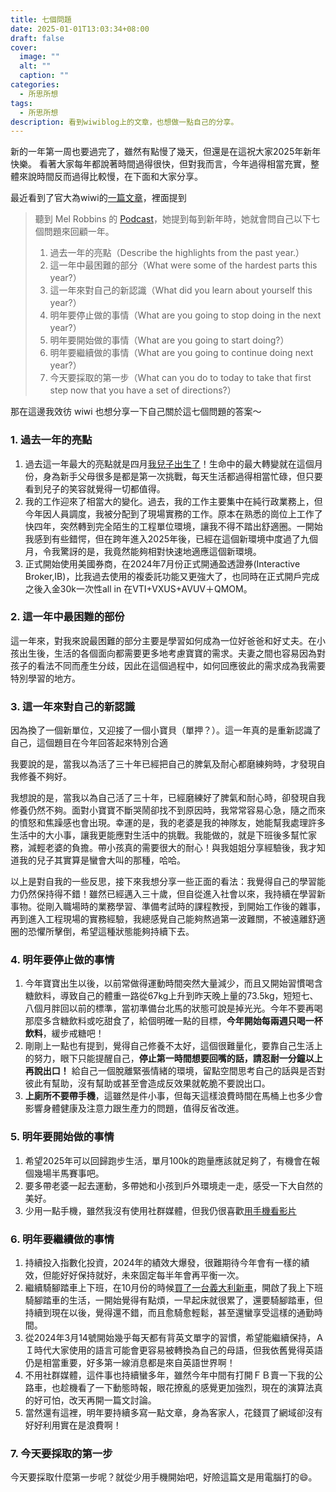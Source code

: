 ```yaml
---
title: 七個問題
date: 2025-01-01T13:03:34+08:00
draft: false
cover:
  image: ""
  alt: ""
  caption: ""
categories:
  - 所思所想
tags:
  - 所思所想
description: 看到wiwiblog上的文章，也想做一點自己的分享。
---
```

新的一年第一周也要過完了，雖然有點慢了幾天，但還是在這祝大家2025年新年快樂。
看著大家每年都說著時間過得很快，但對我而言，今年過得相當充實，整體來說時間反而過得比較慢，在下面和大家分享。

最近看到了官大為wiwi的[一篇文章](https://wiwi.blog/blog/seven-questions)，裡面提到
>聽到 Mel Robbins 的 [Podcast](https://www.melrobbins.com/podcasts/episode-247)，她提到每到新年時，她就會問自己以下七個問題來回顧一年。
>1. 過去一年的亮點（Describe the highlights from the past year.）
>2. 這一年中最困難的部分（What were some of the hardest parts this year?）
>3. 這一年來對自己的新認識（What did you learn about yourself this year?）
>4. 明年要停止做的事情（What are you going to stop doing in the next year?）
>5. 明年要開始做的事情（What are you going to start doing?）
>6. 明年要繼續做的事情（What are you going to continue doing next year?）
>7. 今天要採取的第一步（What can you do to today to take that first step now that you have a set of directions?）

那在這邊我效彷 wiwi 也想分享一下自己關於這七個問題的答案～
### 1. 過去一年的亮點
1. 過去這一年最大的亮點就是四月[我兒子出生了](https://fgzblog.com/zh-tw/2024/04/%E5%AD%A9%E5%AD%90%E5%87%BA%E7%94%9F%E4%BA%86%E8%80%81%E5%A9%86%E6%87%B7%E5%AD%95%E6%9C%9F%E9%96%93%E7%9A%84%E5%BF%83%E5%BE%97%E5%88%86%E4%BA%AB/)！生命中的最大轉變就在這個月份，身為新手父母很多是都是第一次挑戰，每天生活都過得相當忙碌，但只要看到兒子的笑容就覺得一切都值得。
2. 我的工作迎來了相當大的變化。過去，我的工作主要集中在純行政業務上，但今年因人員調度，我被分配到了現場實務的工作。原本在熟悉的崗位上工作了快四年，突然轉到完全陌生的工程單位環境，讓我不得不踏出舒適圈。一開始我感到有些錯愕，但在跨年進入2025年後，已經在這個新環境中度過了九個月，令我驚訝的是，我竟然能夠相對快速地適應這個新環境。
3. 正式開始使用美國券商，在2024年7月份正式開通盈透證券(Interactive Broker,IB)，比我過去使用的複委託功能又更強大了，也同時在正式開戶完成之後入金30k一次性all in 在VTI+VXUS+AVUV＋QMOM。
### 2. 這一年中最困難的部份
這一年來，對我來說最困難的部分主要是學習如何成為一位好爸爸和好丈夫。在小孩出生後，生活的各個面向都需要更多地考慮寶寶的需求。夫妻之間也容易因為對孩子的看法不同而產生分歧，因此在這個過程中，如何回應彼此的需求成為我需要特別學習的地方。
### 3. 這一年來對自己的新認識
因為換了一個新單位，又迎接了一個小寶貝（單押？）。這一年真的是重新認識了自己，這個題目在今年回答起來特別合適

我要說的是，當我以為活了三十年已經把自己的脾氣及耐心都磨練夠時，才發現自我修養不夠好。

我想說的是，當我以為自己活了三十年，已經磨練好了脾氣和耐心時，卻發現自我修養仍然不夠。面對小寶寶不斷哭鬧卻找不到原因時，我常常容易心急，隨之而來的憤怒和焦躁感也會出現。幸運的是，我的老婆是我的神隊友，她能幫我處理許多生活中的大小事，讓我更能應對生活中的挑戰。我能做的，就是下班後多幫忙家務，減輕老婆的負擔。帶小孩真的需要很大的耐心！與我姐姐分享經驗後，我才知道我的兒子其實算是蠻會大叫的那種，哈哈。

以上是對自我的一些反思，接下來我想分享一些正面的看法：我覺得自己的學習能力仍然保持得不錯！雖然已經邁入三十歲，但自從進入社會以來，我持續在學習新事物。從剛入職場時的業務學習、準備考試時的課程教授，到開始工作後的雜事，再到進入工程現場的實務經驗，我總感覺自己能夠熬過第一波難關，不被遠離舒適圈的恐懼所擊倒，希望這種狀態能夠持續下去。
### 4. 明年要停止做的事情
1. 今年寶寶出生以後，以前常做得運動時間突然大量減少，而且又開始習慣喝含糖飲料，導致自己的體重一路從67kg上升到昨天晚上量的73.5kg，短短七、八個月胖回以前的標準，當初準備台北馬的狀態可說是掉光光。今年不要再喝那麼多含糖飲料或吃甜食了，給個明確一點的目標，**今年開始每兩週只喝一杯飲料**，緩步戒糖吧！
2. 剛剛上一點也有提到，覺得自己修養不太好，這個很難量化，要靠自己生活上的努力，眼下只能提醒自己，**停止第一時間想要回嘴的話，請忍耐一分鐘以上再說出口！** 給自己一個脫離緊張情緒的環境，留點空間思考自己的話與是否對彼此有幫助，沒有幫助或甚至會造成反效果就乾脆不要說出口。
3. **上廁所不要帶手機**，這雖然是件小事，但每天這樣浪費時間在馬桶上也多少會影響身體健康及注意力跟生產力的問題，值得反省改進。
### 5. 明年要開始做的事情
1. 希望2025年可以回歸跑步生活，單月100k的跑量應該就足夠了，有機會在報個幾場半馬賽事吧。
2. 要多帶老婆一起去運動，多帶她和小孩到戶外環境走一走，感受一下大自然的美好。
3. 少用一點手機，雖然我沒有使用社群媒體，但我仍很喜歡[用手機看影片](https://fgzblog.com/zh-tw/2022/06/newpipe-%E7%84%A1%E5%BB%A3%E5%91%8Aandroid%E6%89%8B%E6%A9%9F%E4%B8%8A%E7%9C%8Byoutube%E7%9A%84%E6%9C%80%E4%BD%B3%E8%A7%A3/)
### 6. 明年要繼續做的事情
1. 持續投入指數化投資，2024年的績效大爆發，很難期待今年會有一樣的績效，但能好好保持就好，未來固定每半年會再平衡一次。
2. 繼續騎腳踏車上下班，在10月份的時候[買了一台義大利新車](https://fgzblog.com/zh-tw/2024/10/%E7%B5%82%E6%96%BC%E8%B2%B7%E4%BA%86%E7%BE%A9%E5%A4%A7%E5%88%A9%E9%80%B2%E5%8F%A3%E8%BB%8Abianchi-sprint/)，開啟了我上下班騎腳踏車的生活，一開始覺得有點煩，一早起床就很累了，還要騎腳踏車，但持續到現在以後，覺得還不錯，而且愈騎愈輕鬆，甚至還蠻享受這樣的通勤時間。
3. 從2024年3月14號開始幾乎每天都有背英文單字的習慣，希望能繼續保持，ＡＩ時代大家使用的語言可能會更容易被轉換為自己的母語，但我依舊覺得英語仍是相當重要，好多第一線消息都是來自英語世界啊！
4. 不用社群媒體，這件事也持續蠻多年，雖然今年中間有打開ＦＢ賣一下我的公路車，也趁機看了一下動態時報，眼花撩亂的感覺更加強烈，現在的演算法真的好可怕，改天再開一篇文討論。
5. 當然還有這裡，明年要持續多寫一點文章，身為客家人，花錢買了網域卻沒有好好利用實在是浪費啊！
### 7. 今天要採取的第一步

今天要採取什麼第一步呢？就從少用手機開始吧，好險這篇文是用電腦打的😄。